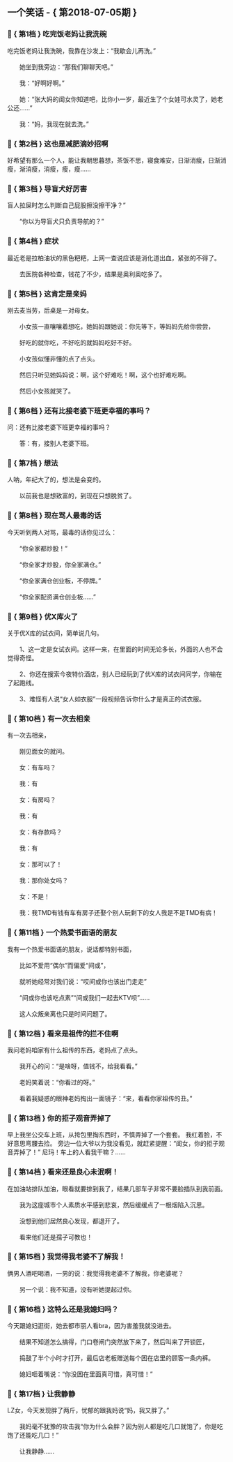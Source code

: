 ## 一个笑话 - { 第2018-07-05期 }
</hr>

### :jack_o_lantern: { 第1档 } 吃完饭老妈让我洗碗
吃完饭老妈让我洗碗，我靠在沙发上：“我歇会儿再洗。”<br/><br/>　　她坐到我旁边：“那我们聊聊天吧。”<br/><br/>　　我：“好啊好啊。”<br/><br/>　　她：“张大妈的闺女你知道吧，比你小一岁，最近生了个女娃可水灵了，她老公还……”<br/><br/>　　我：“妈，我现在就去洗。”


### :jack_o_lantern: { 第2档 } 这也是减肥滴妙招啊
好希望有那么一个人，能让我朝思暮想，茶饭不思，寝食难安，日渐消瘦，日渐消瘦，渐消瘦，消瘦，瘦，瘦……


### :jack_o_lantern: { 第3档 } 导盲犬好厉害
盲人拉屎时怎么判断自己屁股擦没擦干净？”<br/><br/>　　“你以为导盲犬只负责导航的？”


### :jack_o_lantern: { 第4档 } 症状
最近老是拉柏油状的黑色粑粑，上网一查说应该是消化道出血，紧张的不得了。<br/><br/>　　去医院各种检查，钱花了不少，结果是奥利奥吃多了。


### :jack_o_lantern: { 第5档 } 这肯定是亲妈
刚去麦当劳，后桌是一对母女。<br/><br/>　　小女孩一直嚷嚷着想吃，她妈妈跟她说：你先等下，等妈妈先给你尝尝，<br/><br/>　　好吃的就你吃，不好吃的就妈妈吃好不好。<br/><br/>　　小女孩似懂非懂的点了点头。<br/><br/>　　然后只听见她妈妈说：啊，这个好难吃！啊，这个也好难吃啊。<br/><br/>　　然后小女孩就哭了。


### :jack_o_lantern: { 第6档 } 还有比接老婆下班更幸福的事吗？
问：还有比接老婆下班更幸福的事吗？<br/><br/>　　答：有，接别人老婆下班。


### :jack_o_lantern: { 第7档 } 想法
人呐，年纪大了的，想法是会变的。<br/><br/>　　以前我也是想致富的，到现在只想脱贫了。


### :jack_o_lantern: { 第8档 } 现在骂人最毒的话
今天听到两人对骂，最毒的话你见过么：<br/><br/>　　“你全家都炒股！”<br/><br/>　　“你全家才炒股，你全家满仓。”<br/><br/>　　“你全家满仓创业板，不停牌。”<br/><br/>　　“你全家配资满仓创业板……”


### :jack_o_lantern: { 第9档 } 优X库火了
关于优X库的试衣间，简单说几句。<br/><br/>　　1、这一定是女试衣间。这样一来，在里面的时间无论多长，外面的人也不会觉得奇怪。<br/><br/>　　2、你还在搜索今夜特价酒店，别人已经玩到了优X库的试衣间同学，你输在了起跑线。<br/><br/>　　3、难怪有人说“女人如衣服”一段视频告诉你什么才是真正的试衣服。


### :jack_o_lantern: { 第10档 } 有一次去相亲
有一次去相亲，<br/><br/>　　刚见面女的就问。<br/><br/>　　女：有车吗？<br/><br/>　　我：有<br/><br/>　　女：有房吗？<br/><br/>　　我：有<br/><br/>　　女：有存款吗？<br/><br/>　　我：有<br/><br/>　　女：那可以了！<br/><br/>　　我：那你处女吗？<br/><br/>　　女：不是！<br/><br/>　　我：我TMD有钱有车有房子还娶个别人玩剩下的女人我是不是TMD有病！


### :jack_o_lantern: { 第11档 } 一个热爱书面语的朋友
我有一个热爱书面语的朋友，说话都特别书面，<br/><br/>　　比如不爱用“偶尔”而偏爱“间或”，<br/><br/>　　就听她经常对我们说：“哎间或你也该出门走走”<br/><br/>　　“间或你也该吃点素”“间或我们一起去KTV呗”……<br/><br/>　　这人众叛亲离也只是时间问题了。


### :jack_o_lantern: { 第12档 } 看来是祖传的拦不住啊
我问老妈咱家有什么祖传的东西，老妈点了点头。<br/><br/>　　我开心的问：“是啥呀，值钱不，给我看看。”<br/><br/>　　老妈笑着说：“你看过的呀。”<br/><br/>　　看着我疑惑的眼神老妈掏出一面镜子：“来，看看你家祖传的丑。”


### :jack_o_lantern: { 第13档 } 你的拒子观音弄掉了
早上我坐公交车上班，从挎包里掏东西时，不慎弄掉了一个套套。 我红着脸，不好意思弯腰去捡。 旁边一位大爷以为我没看见，就赶紧提醒：“闺女，你的拒子观音弄掉了！” 尼玛！车上的人看我干嘛？……


### :jack_o_lantern: { 第14档 } 看来还是良心未泯啊！
在加油站排队加油，眼看就要排到我了，结果几部车子非常不要脸插队到我前面。<br/><br/>　　我为这座城市个人素质水平感到悲哀，然后缓缓点了一根烟陷入沉思。<br/><br/>　　没想到他们居然良心发现，都退开了。<br/><br/>　　看来他们还是孺子可教也！


### :jack_o_lantern: { 第15档 } 我觉得我老婆不了解我！
俩男人酒吧喝酒，一男的说：我觉得我老婆不了解我，你老婆呢？<br/><br/>　　另一个说：我不知道，没有听她提起过你。


### :jack_o_lantern: { 第16档 } 这特么还是我媳妇吗？
今天跟媳妇逛街，她去都市丽人看bra，因为害羞我就没进去。<br/><br/>　　结果不知道怎么搞得，门口卷闸门突然放下来了，然后叫来了开锁匠，<br/><br/>　　捣鼓了半个小时才打开，最后店老板赠送每个困在店里的顾客一条内裤。<br/><br/>　　媳妇咂着嘴说：“你没困在里面真可惜，真可惜！”


### :jack_o_lantern: { 第17档 } 让我静静
LZ女，今天发现胖了两斤，忧郁的跟我妈说“妈，我又胖了。”<br/><br/>　　我妈毫不犹豫的攻击我“你为什么会胖？因为别人都是吃几口就饱了，你是吃饱了还能吃几口！”<br/><br/>　　让我静静……

